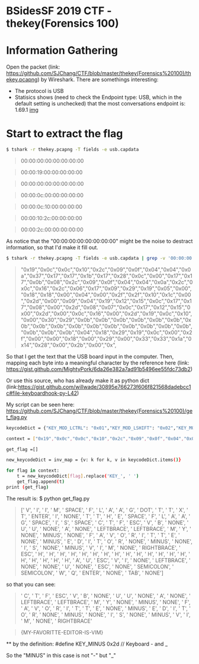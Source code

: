 # BSidesSF 2019 CTF - thekey(Forensics 100)

# Information Gathering
Open the packet (link: https://github.com/SJChang/CTF/blob/master/thekey(Forensics%20100)/thekey.pcapng) by Wireshark. There are somethings interesting:
- The protocol is USB
- Statisics shows (need to check the Endpoint type: USB, which in the default setting is unchecked) that the most conversations endpoint is: 1.69.1  [img]

# Start to extract the flag
```sh
$ tshark -r thekey.pcapng -T fields -e usb.capdata
```
> 00:00:00:00:00:00:00:00

> 00:00:19:00:00:00:00:00

> 00:00:00:00:00:00:00:00

> 00:00:0c:00:00:00:00:00

> 00:00:0c:10:00:00:00:00

> 00:00:10:2c:00:00:00:00

> 00:00:2c:00:00:00:00:00

As notice that the "00:00:00:00:00:00:00:00" might be the noise to destract information, so that I'd make it fill out.

```sh
$ tshark -r thekey.pcapng -T fields -e usb.capdata | grep -v '00:00:00:00:00:00:00:00' | grep [:graph:] | cut -f 3 -d":" | sed 's/^/"0x&/g' | sed 's/$/"/g' | tr '\n' ' ' | sed 's/[ ]/,/g'
```

> "0x19","0x0c","0x0c","0x10","0x2c","0x09","0x0f","0x04","0x04","0x0a","0x37","0x17","0x17","0x1b","0x17","0x28","0x0c","0x00","0x17","0x17","0x0b","0x08","0x2c","0x09","0x0f","0x04","0x04","0x0a","0x2c","0x0c","0x16","0x2c","0x06","0x17","0x09","0x29","0x19","0x05","0x00","0x18","0x18","0x00","0x04","0x00","0x2f","0x2f","0x10","0x1c","0x00","0x2d","0x00","0x09","0x04","0x19","0x12","0x15","0x0c","0x17","0x17","0x08","0x00","0x2d","0x08","0x07","0x0c","0x17","0x12","0x15","0x00","0x2d","0x00","0x0c","0x16","0x00","0x2d","0x19","0x0c","0x10","0x00","0x30","0x29","0x0b","0x0b","0x0b","0x0b","0x0b","0x0b","0x0b","0x0b","0x0b","0x0b","0x0b","0x0b","0x0b","0x0b","0x0b","0x0b","0x0b","0x0b","0x0b","0x04","0x18","0x29","0x19","0x0c","0x00","0x2f","0x00","0x00","0x18","0x00","0x29","0x00","0x33","0x33","0x1a","0x14","0x28","0x00","0x2b","0x00","0x",

So that I get the text that the USB board input in the computer.
Then, mapping each byte into a meaningful character by the reference here (link: https://gist.github.com/MightyPork/6da26e382a7ad91b5496ee55fdc73db2)

Or use this source, who has already make it as python dict (link:https://gist.github.com/willwade/30895e766273f606f821568dadebcc1c#file-keyboardhook-py-L42)

My script can be seen here: https://github.com/SJChang/CTF/blob/master/thekey(Forensics%20100)/get_flag.py


```sh
keycodeDict = {"KEY_MOD_LCTRL": "0x01","KEY_MOD_LSHIFT": "0x02","KEY_MOD_LALT": "0x04","KEY_MOD_LMETA": "0x08","KEY_MOD_RCTRL": "0x10","KEY_MOD_RSHIFT": "0x20","KEY_MOD_RALT": "0x40","KEY_MOD_RMETA": "0x80","KEY_NONE": "0x00","KEY_ERR_OVF": "0x01","KEY_A": "0x04","KEY_B": "0x05","KEY_C": "0x06","KEY_D": "0x07","KEY_E": "0x08","KEY_F": "0x09","KEY_G": "0x0a","KEY_H": "0x0b","KEY_I": "0x0c","KEY_J": "0x0d","KEY_K": "0x0e","KEY_L": "0x0f","KEY_M": "0x10","KEY_N": "0x11","KEY_O": "0x12","KEY_P": "0x13","KEY_Q": "0x14","KEY_R": "0x15","KEY_S": "0x16","KEY_T": "0x17","KEY_U": "0x18","KEY_V": "0x19","KEY_W": "0x1a","KEY_X": "0x1b","KEY_Y": "0x1c","KEY_Z": "0x1d","KEY_1": "0x1e","KEY_2": "0x1f","KEY_3": "0x20","KEY_4": "0x21","KEY_5": "0x22","KEY_6": "0x23","KEY_7": "0x24","KEY_8": "0x25","KEY_9": "0x26","KEY_0": "0x27","KEY_ENTER": "0x28","KEY_ESC": "0x29","KEY_BACKSPACE": "0x2a","KEY_TAB": "0x2b","KEY_SPACE": "0x2c","KEY_MINUS": "0x2d","KEY_EQUAL": "0x2e","KEY_LEFTBRACE": "0x2f","KEY_RIGHTBRACE": "0x30","KEY_BACKSLASH": "0x31","KEY_HASHTILDE": "0x32","KEY_SEMICOLON": "0x33","KEY_APOSTROPHE": "0x34","KEY_GRAVE": "0x35","KEY_COMMA": "0x36","KEY_DOT": "0x37","KEY_SLASH": "0x38","KEY_CAPSLOCK": "0x39","KEY_F1": "0x3a","KEY_F2": "0x3b","KEY_F3": "0x3c","KEY_F4": "0x3d","KEY_F5": "0x3e","KEY_F6": "0x3f","KEY_F7": "0x40","KEY_F8": "0x41","KEY_F9": "0x42","KEY_F10": "0x43","KEY_F11": "0x44","KEY_F12": "0x45","KEY_SYSRQ": "0x46","KEY_SCROLLLOCK": "0x47","KEY_PAUSE": "0x48","KEY_INSERT": "0x49","KEY_HOME": "0x4a","KEY_PAGEUP": "0x4b","KEY_DELETE": "0x4c","KEY_END": "0x4d","KEY_PAGEDOWN": "0x4e","KEY_RIGHT": "0x4f","KEY_LEFT": "0x50","KEY_DOWN": "0x51","KEY_UP": "0x52","KEY_NUMLOCK": "0x53","KEY_KPSLASH": "0x54","KEY_KPASTERISK": "0x55","KEY_KPMINUS": "0x56","KEY_KPPLUS": "0x57","KEY_KPENTER": "0x58","KEY_KP1": "0x59","KEY_KP2": "0x5a","KEY_KP3": "0x5b","KEY_KP4": "0x5c","KEY_KP5": "0x5d","KEY_KP6": "0x5e","KEY_KP7": "0x5f","KEY_KP8": "0x60","KEY_KP9": "0x61","KEY_KP0": "0x62","KEY_KPDOT": "0x63","KEY_102ND": "0x64","KEY_COMPOSE": "0x65","KEY_POWER": "0x66","KEY_KPEQUAL": "0x67","KEY_F13": "0x68","KEY_F14": "0x69","KEY_F15": "0x6a","KEY_F16": "0x6b","KEY_F17": "0x6c","KEY_F18": "0x6d","KEY_F19": "0x6e","KEY_F20": "0x6f","KEY_F21": "0x70","KEY_F22": "0x71","KEY_F23": "0x72","KEY_F24": "0x73","KEY_OPEN": "0x74","KEY_HELP": "0x75","KEY_PROPS": "0x76","KEY_FRONT": "0x77","KEY_STOP": "0x78","KEY_AGAIN": "0x79","KEY_UNDO": "0x7a","KEY_CUT": "0x7b","KEY_COPY": "0x7c","KEY_PASTE": "0x7d","KEY_FIND": "0x7e","KEY_MUTE": "0x7f","KEY_VOLUMEUP": "0x80","KEY_VOLUMEDOWN": "0x81","KEY_KPCOMMA": "0x85","KEY_RO": "0x87","KEY_KATAKANAHIRAGANA": "0x88","KEY_YEN": "0x89","KEY_HENKAN": "0x8a","KEY_MUHENKAN": "0x8b","KEY_KPJPCOMMA": "0x8c","KEY_HANGEUL": "0x90","KEY_HANJA": "0x91","KEY_KATAKANA": "0x92","KEY_HIRAGANA": "0x93","KEY_ZENKAKUHANKAKU": "0x94","KEY_KPLEFTPAREN": "0xb6","KEY_KPRIGHTPAREN": "0xb7","KEY_LEFTCTRL": "0xe0","KEY_LEFTSHIFT": "0xe1","KEY_LEFTALT": "0xe2","KEY_LEFTWINDOWS": "0xe3","KEY_RIGHTCTRL": "0xe4","KEY_RIGHTSHIFT": "0xe5","KEY_RIGHTALT": "0xe6","KEY_RIGHTMETA": "0xe7","KEY_MEDIA_PLAYPAUSE": "0xe8","KEY_MEDIA_STOPCD": "0xe9","KEY_MEDIA_PREVIOUSSONG": "0xea","KEY_MEDIA_NEXTSONG": "0xeb","KEY_MEDIA_EJECTCD": "0xec","KEY_MEDIA_VOLUMEUP": "0xed","KEY_MEDIA_VOLUMEDOWN": "0xee","KEY_MEDIA_MUTE": "0xef","KEY_MEDIA_WWW": "0xf0","KEY_MEDIA_BACK": "0xf1","KEY_MEDIA_FORWARD": "0xf2","KEY_MEDIA_STOP": "0xf3","KEY_MEDIA_FIND": "0xf4","KEY_MEDIA_SCROLLUP": "0xf5","KEY_MEDIA_SCROLLDOWN": "0xf6","KEY_MEDIA_EDIT": "0xf7","KEY_MEDIA_SLEEP": "0xf8","KEY_MEDIA_COFFEE": "0xf9","KEY_MEDIA_REFRESH": "0xfa","KEY_MEDIA_CALC": "0xfb"}

context = ["0x19","0x0c","0x0c","0x10","0x2c","0x09","0x0f","0x04","0x04","0x0a","0x37","0x17","0x17","0x1b","0x17","0x28","0x0c","0x00","0x17","0x17","0x0b","0x08","0x2c","0x09","0x0f","0x04","0x04","0x0a","0x2c","0x0c","0x16","0x2c","0x06","0x17","0x09","0x29","0x19","0x05","0x00","0x18","0x18","0x00","0x04","0x00","0x2f","0x2f","0x10","0x1c","0x00","0x2d","0x00","0x09","0x04","0x19","0x12","0x15","0x0c","0x17","0x17","0x08","0x00","0x2d","0x08","0x07","0x0c","0x17","0x12","0x15","0x00","0x2d","0x00","0x0c","0x16","0x00","0x2d","0x19","0x0c","0x10","0x00","0x30","0x29","0x0b","0x0b","0x0b","0x0b","0x0b","0x0b","0x0b","0x0b","0x0b","0x0b","0x0b","0x0b","0x0b","0x0b","0x0b","0x0b","0x0b","0x0b","0x0b","0x04","0x18","0x29","0x19","0x0c","0x00","0x2f","0x00","0x00","0x18","0x00","0x29","0x00","0x33","0x33","0x1a","0x14","0x28","0x00","0x2b","0x00"]

get_flag =[]

new_keycodeDict = inv_map = {v: k for k, v in keycodeDict.items()}

for flag in context:
	t = new_keycodeDict[flag].replace('KEY_', ' ')
	get_flag.append(t)
print (get_flag)
```

The result is: 
$ python get_flag.py 
> [' V', ' I', ' I', ' M', ' SPACE', ' F', ' L', ' A', ' A', ' G', ' DOT', ' T', ' T', ' X', ' T', ' ENTER', ' I', ' NONE', ' T', ' T', ' H', ' E', ' SPACE', ' F', ' L', ' A', ' A', ' G', ' SPACE', ' I', ' S', ' SPACE', ' C', ' T', ' F', ' ESC', ' V', ' B', ' NONE', ' U', ' U', ' NONE', ' A', ' NONE', ' LEFTBRACE', ' LEFTBRACE', ' M', ' Y', ' NONE', ' MINUS', ' NONE', ' F', ' A', ' V', ' O', ' R', ' I', ' T', ' T', ' E', ' NONE', ' MINUS', ' E', ' D', ' I', ' T', ' O', ' R', ' NONE', ' MINUS', ' NONE', ' I', ' S', ' NONE', ' MINUS', ' V', ' I', ' M', ' NONE', ' RIGHTBRACE', ' ESC', ' H', ' H', ' H', ' H', ' H', ' H', ' H', ' H', ' H', ' H', ' H', ' H', ' H', ' H', ' H', ' H', ' H', ' H', ' H', ' A', ' U', ' ESC', ' V', ' I', ' NONE', ' LEFTBRACE', ' NONE', ' NONE', ' U', ' NONE', ' ESC', ' NONE', ' SEMICOLON', ' SEMICOLON', ' W', ' Q', ' ENTER', ' NONE', ' TAB', ' NONE']

so that you can see:
>  ' C', ' T', ' F', ' ESC', ' V', ' B', ' NONE', ' U', ' U', ' NONE', ' A', ' NONE', ' LEFTBRACE', ' LEFTBRACE', ' M', ' Y', ' NONE', ' MINUS', ' NONE', ' F', ' A', ' V', ' O', ' R', ' I', ' T', ' T', ' E', ' NONE', ' MINUS', ' E', ' D', ' I', ' T', ' O', ' R', ' NONE', ' MINUS', ' NONE', ' I', ' S', ' NONE', ' MINUS', ' V', ' I', ' M', ' NONE', ' RIGHTBRACE'
 
> {MY-FAVORITTE-EDITOR-IS-VIM}

** by the definition:
#define KEY_MINUS 0x2d // Keyboard - and _

So the "MINUS" in this case is not "-" but "_"

[img]:<https://github.com/SJChang/CTF/blob/master/thekey(Forensics%20100)/endpoint_conversaion_statistics.png>

